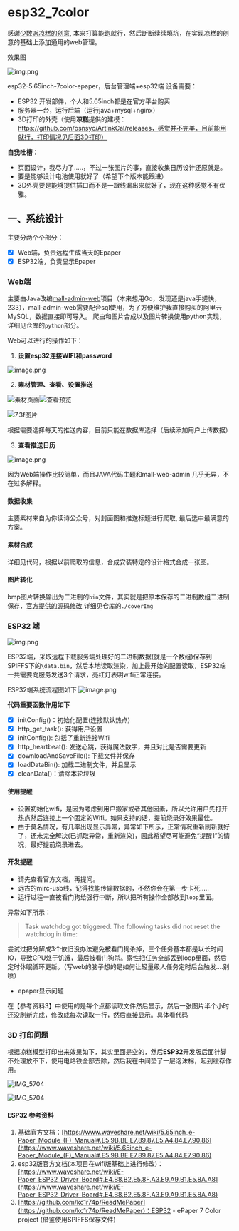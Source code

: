 # esp32_7color
感谢[少数派凉糕的创意](https://sspai.com/post/82704), 本来打算能跑就行，然后断断续续填坑，在实现凉糕的创意的基础上添加通用的web管理。

效果图

![img.png](img/last_epaper.jpeg)

esp32-5.65inch-7color-epaper，后台管理端+esp32端
设备需要：
* ESP32 开发部件，个人和5.65inch都是在官方平台购买
* 服务器一台，运行后端（运行java+mysql+nginx）
* 3D打印的外壳（使用**凉糕**提供的建模：https://github.com/osnsyc/ArtInkCal/releases，感觉并不完美，目前能用就行，打印情况见后面3D打印）

**自我吐槽**：

* 页面设计，我尽力了.....，不过一张图片的事，直接收集日历设计还原就是。
* 要是能够设计电池使用就好了（希望下个版本能跟进）
* 3D外壳要是能够提供插口而不是一跟线漏出来就好了，现在这种感觉不有优雅。 

## 一、系统设计

主要分两个个部分：

- [x] Web端，负责远程生成当天的Epaper
- [x] ESP32端，负责显示Epaper

### Web端

主要由Java改编[mall-admin-web](https://github.com/macrozheng/mall-admin-web)项目（本来想用Go，发现还是java手搓快， 233），mall-admin-web需要配合sql使用，为了方便维护我直接购买的阿里云MySQL，数据直接即可导入。
爬虫和图片合成以及图片转换使用python实现，详细见仓库的`python`部分。

Web可以进行的操作如下：

1. **设置esp32连接WIFI和password**

![image.png](img/usersetting.png)

2. **素材管理、查看、设置推送**

![素材页面](img/admin_show1.png "素材页面")![查看预览](img/img_1.png "查看预览")

![7.3f图片](img/73f.png "7.3f图片")

根据需要选择每天的推送内容，目前只能在数据库选择（后续添加用户上传数据）

3. **查看推送日历**

![image.png](img/img_2.png)

因为Web端操作比较简单，而且JAVA代码主题和mall-web-admin 几乎无异，不在过多解释。

#### 数据收集

主要素材来自为你读诗公众号，对封面图和推送标题进行爬取, 最后选中最满意的方案。

#### 素材合成
详细见代码，根据以前爬取的信息，合成安装特定的设计格式合成一张图。

#### 图片转化

bmp图片转换输出为二进制的`bin`文件，其实就是把原本保存的二进制数组二进制保存，[官方提供的源码修改](https://www.waveshare.net/wiki/5.65inch_e-Paper_Module_(F)_Manual#.E5.9B.BE.E7.89.87.E6.95.B0.E6.8D.AE.E8.BD.AC.E6.8D.A2)
详细见仓库的`./coverImg`

### ESP32 端

![img.png](img/img_3.png)

ESP32端，采取远程下载服务端处理好的二进制数据(就是一个数组)保存到SPIFFS下的`\data.bin`，然后本地读取渲染，加上最开始的配置读取，ESP32端一共需要向服务发送3个请求，亮红灯表明wifi正常连接。

ESP32端系统流程图如下
![image.png](img/img_4.png)

**代码重要函数作用如下**

- [x] initConfig()：初始化配置(连接默认热点)
- [x] http_get_task(): 获得用户设置
- [x] initConfig(): 包括了重新连接Wifi
- [x] http_heartbeat(): 发送心跳，获得魔法数字，并且对比是否需要更新
- [x] downloadAndSaveFile(): 下载文件并保存
- [x] loadDataBin(): 加载二进制文件，并且显示
- [x] cleanData()：清除本轮垃圾

#### 使用提醒

- 设置初始化wifi，是因为考虑到用户搬家或者其他因素，所以允许用户先打开热点然后连接上一个固定的Wifi。如果支持的话，提前烧录好效果最佳。
- 由于莫名情况，有几率出现显示异常，异常如下所示，正常情况重新刷新就好了，~~还未完全解决~~(已抓取异常，重新渲染)，因此希望尽可能避免“提醒1”的情况，最好提前烧录进去。



#### 开发提醒

- 请先查看官方文档，再提问。
- 远古的mirc-usb线，记得找能传输数据的，不然你会在第一步卡死.....
- 运行过程一直被看门狗给强行中断，所以把所有操作全部放到`loop`里面。


异常如下所示：

> Task watchdog got triggered. The following tasks did not reset the watchdog in time:

尝试过把分解成3个依旧没办法避免被看门狗杀掉，三个任务基本都是以长时间IO，导致CPU处于饥饿，最后被看门狗杀。索性把任务全部丢到loop里面，然后定时休眠循环更新。（写web的脑子想的是如何让轻量级人任务定时后台触发....别喷）

- epaper显示问题

在【参考资料3】中使用的是每个点都读取文件然后显示，然后一张图片半个小时还没刷新完成，修改成每次读取一行，然后直接显示。具体看代码

### 3D 打印问题

根据凉糕模型打印出来效果如下，其实里面是空的，然后**ESP32**开发版后面针脚不处理放不下，使用电烙铁全部去除，然后我在中间垫了一层泡沫棉，起到缓存作用。

![IMG_5704](img/IMG_5702.jpeg)

![IMG_5704](./img/IMG_5704.jpeg)



#### ESP32 参考资料

1. 基础官方文档：[https://www.waveshare.net/wiki/5.65inch_e-Paper_Module_(F)_Manual#.E5.9B.BE.E7.89.87.E5.A4.84.E7.90.86](https://www.waveshare.net/wiki/5.65inch_e-Paper_Module_(F)_Manual#.E5.9B.BE.E7.89.87.E5.A4.84.E7.90.86)
2. esp32版官方文档(本项目在wifi版基础上进行修改)：[https://www.waveshare.net/wiki/E-Paper_ESP32_Driver_Board#.E4.B8.B2.E5.8F.A3.E9.A9.B1.E5.8A.A8](https://www.waveshare.net/wiki/E-Paper_ESP32_Driver_Board#.E4.B8.B2.E5.8F.A3.E9.A9.B1.E5.8A.A8)
3. [https://github.com/kc1r74p/ReadMePaper](https://github.com/kc1r74p/ReadMePaper)：ESP32 - ePaper 7 Color project (借鉴使用SPIFFS保存文件)